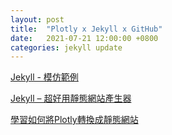 ```yaml
---
layout: post
title:  "Plotly x Jekyll x GitHub"
date:   2021-07-21 12:00:00 +0800
categories: jekyll update
---
```


[Jekyll - 模仿範例](https://github.com/peterhpchen/peterhpchen.github.io)

[Jekyll – 超好用靜態網站產生器](https://blog.wildsky.cc/posts/static-generator-jekyll)

[學習如何將Plotly轉換成靜態網站](https://github.com/covid19-dash)
